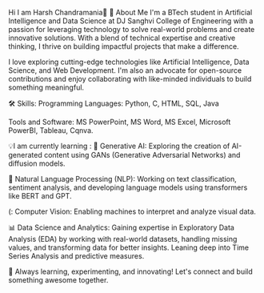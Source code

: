 Hi I am Harsh Chandramania👋
🌟 About Me
I'm a BTech student in Artificial Intelligence and Data Science at DJ Sanghvi College of Engineering with a passion for leveraging technology to solve real-world problems and create innovative solutions. With a blend of technical expertise and creative thinking, I thrive on building impactful projects that make a difference.

I love exploring cutting-edge technologies like Artificial Intelligence, Data Science, and Web Development. I'm also an advocate for open-source contributions and enjoy collaborating with like-minded individuals to build something meaningful.

🛠️ Skills:
Programming Languages: Python, C, HTML, SQL, Java

Tools and Software:  MS PowerPoint, MS Word, MS Excel, Microsoft PowerBI, Tableau, Cqnva.

💡I am currently learning :
🌟 Generative AI: Exploring the creation of AI-generated content using GANs (Generative Adversarial Networks) and diffusion models.

🧠 Natural Language Processing (NLP): Working on text classification, sentiment analysis, and developing language models using transformers like BERT and GPT.

(:  Computer Vision: Enabling machines to interpret and analyze visual data.

📊 Data Science and Analytics: Gaining expertise in Exploratory Data Analysis (EDA) by working with real-world datasets, handling missing values, and transforming data for better insights. Leaning deep into Time Series Analysis and predictive measures.


🚀 Always learning, experimenting, and innovating! Let's connect and build something awesome together.
